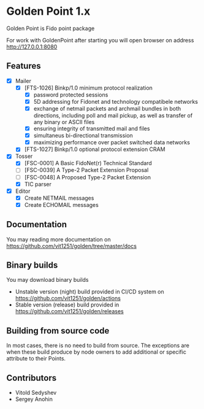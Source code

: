 # Golden Point 1.x

Golden Point is Fido point package

For work with GoldenPoint after starting you will open browser on address http://127.0.0.1:8080

## Features

 - [x] Mailer
   - [x] [FTS-1026] Binkp/1.0 minimum protocol realization
     - [x] password protected sessions
     - [x] 5D addressing for Fidonet and technology compatibele networks
     - [x] exchange of netmail packets and archmail bundles in both
           directions, including poll and mail pickup, as well as transfer
           of any binary or ASCII files
     - [x] ensuring integrity of transmitted mail and files
     - [x] simultaneus bi-directional transmission
     - [x] maximizing performance over packet switched data networks
   - [x] [FTS-1027] Binkp/1.0 optional protocol extension CRAM
 - [x] Tosser
   - [x] [FSC-0001] A Basic FidoNet(r) Technical Standard
   - [ ] [FSC-0039]	A Type-2 Packet Extension Proposal
   - [ ] [FSC-0048] A Proposed Type-2 Packet Extension
   - [x] TIC parser
 - [x] Editor
   - [x] Create NETMAIL messages
   - [x] Create ECHOMAIL messages

## Documentation

You may reading more documentation on https://github.com/vit1251/golden/tree/master/docs

## Binary builds

You may download binary builds

 - Unstable version (night) build provided in CI/CD system on https://github.com/vit1251/golden/actions
 - Stable version (release) build provided in https://github.com/vit1251/golden/releases

## Building from source code

In most cases, there is no need to build from source. The exceptions are when these build produce
by node owners to add additional or specific attribute to their Points.

## Contributors

 * Vitold Sedyshev
 * Sergey Anohin
